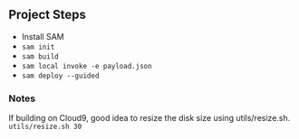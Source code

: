 ## Project Steps

* Install SAM
* `sam init`
* `sam build`
*  `sam local invoke -e payload.json`
*  `sam deploy --guided`

### Notes

If building on Cloud9, good idea to resize the disk size using utils/resize.sh.
`utils/resize.sh 30`